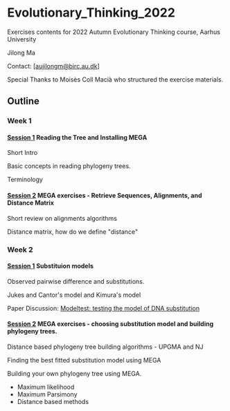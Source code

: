 # Evolutionary_Thinking_2022

Exercises contents for 2022 Autumn Evolutionary Thinking course, Aarhus University


Jilong Ma

Contact: [aujilongm@birc.au.dk]


Special Thanks to Moisès Coll Macià who structured the exercise materials.

## Outline

### Week 1
#### [Session 1](https://github.com/Jilong-Jerome/Evolutionary_Thinking_2022/tree/main/week35/Wednesday) Reading the Tree and Installing MEGA 
Short Intro

Basic concepts in reading phylogeny trees.

Terminology
#### [Session 2](https://github.com/Jilong-Jerome/Evolutionary_Thinking_2022/tree/main/week35/Friday) MEGA exercises - Retrieve Sequences, Alignments, and Distance Matrix
Short review on alignments algorithms

Distance matrix, how do we define "distance"

### Week 2
#### [Session 1](https://github.com/Jilong-Jerome/Evolutionary_Thinking_2022/tree/main/week36/Wednesday) Substituion models

Observed pairwise difference and substitutions.

Jukes and Cantor's model and Kimura's model

Paper Discussion: [Modeltest: testing the model of DNA substitution](https://watermark.silverchair.com/140817.pdf?token=AQECAHi208BE49Ooan9kkhW_Ercy7Dm3ZL_9Cf3qfKAc485ysgAAAvswggL3BgkqhkiG9w0BBwagggLoMIIC5AIBADCCAt0GCSqGSIb3DQEHATAeBglghkgBZQMEAS4wEQQMsyveQ_-HoHA6YhAQAgEQgIICrsML-cxTqD027v9Fe8Dxlw04nMTHv0-UF-f6oGvVQmFGaYhDXla0yTHc9HQTqEG2fTdEIgpsfxZWk95ajTPwzujHbi5Tps86ZBlPMstwLuntcS52cWSm4UCCAzPSgvJbRABABW9E7n4IYwD1sg26p_-W1Ijg5Hb9USUTkSTGlu5PU-LXXun5x4i1zvDmXB59DkaKeIb7EaE9Qc4mh6XWC0pZRhRCoUn6JNYzhDLvCUZjpitlhvuh5QDgi_GC2db9uKJwZtvN1OTt7QFO5k3vRMUdLMoUEk-znrAKK9KXGnzAf_iwmyXIppBYfi7UKfoRunpHSeJf6BXt7Jov-6sJQPlheMJV8GOI2bkT7ifkJzcZO3qzrnpLF3DHqo-EgjCr723uwLfXVKOFTzLJ3dZ7WKy9FRhAQd-T2I29lVs1fzxtn8WYJWwDHWPKMHH-4RlEKUWzACZQwO1Y3N-W0aFbuA1Wu20KM1AhgwvPaXFxCn7G_oBwhGi1Wj9DA7Yrt_VKrjR3JUXtB3o7oqSozXo3VaF7_cFOqLVtdp7qYydGVm7vI3l6OjJAqhEo0EjHEKxwH003abVb6Tt3v2MoErVlbcEu_ELb14_4yilBcjCnLtd4SN-Eqgg0qydz6D0gG95CW6zzYD_P9h6uIlHKu93JDgAQeB9K_TaFp9RX32JUHAyLZuHmjdCIb9PDvMPzLZ2umE_XappoQkzWZs1se4XzJzXRr5JBHsOEHHZeLok0OQZ5OsJv8n0OQUvEOaFfp1JjqAGs-0MQXUNR19X3EnmG4O5yAHDtM5wqiOQ3tW4593VBYaTakZB8eKvkcyAZFKmS67490C5804V0LcSa_A1I9H1IZZM5CbTYoCs7hK95ioVfijAf6a2bVCrTx58oA_0RuUUHyE5nodr5uvH752Lp)

#### [Session 2](https://github.com/Jilong-Jerome/Evolutionary_Thinking_2022/tree/main/week36/Friday) MEGA exercises - choosing substitution model and building phylogeny trees.

Distance based phylogeny tree building algorithms - UPGMA and NJ

Finding the best fitted substitution model using MEGA

Building your own phylogeny tree using MEGA.
- Maximum likelihood
- Maximum Parsimony
- Distance based methods
